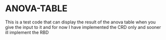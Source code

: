 # ANOVA-TABLE
This is a test code that can display the result of the anova table when you give the input to it and for now I have implemented the CRD only and sooner ill implement the RBD
